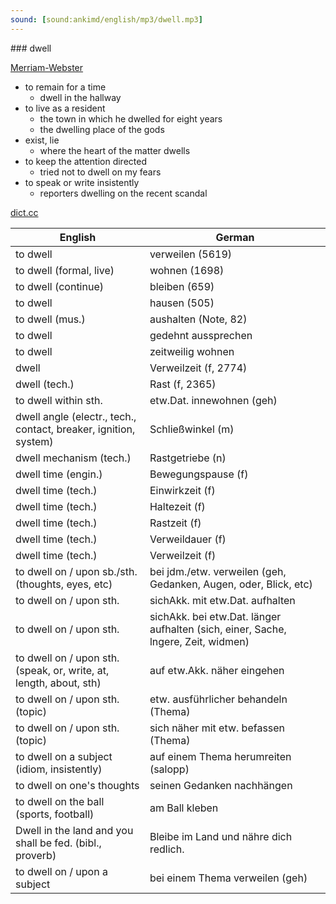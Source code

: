```yaml
---
sound: [sound:ankimd/english/mp3/dwell.mp3]
---
```


\### dwell

[Merriam-Webster](https://www.merriam-webster.com/dictionary/dwell)

- to remain for a time
    - dwell in the hallway
- to live as a resident
    - the town in which he dwelled for eight years
    - the dwelling place of the gods
- exist, lie
    - where the heart of the matter dwells
- to keep the attention directed
    - tried not to dwell on my fears
- to speak or write insistently
    - reporters dwelling on the recent scandal

[dict.cc](https://www.dict.cc/dwell)

| English        | German       |
| -------------- | ------------ |
| to dwell | verweilen (5619) |
| to dwell (formal, live) | wohnen (1698) |
| to dwell (continue) | bleiben (659) |
| to dwell | hausen (505) |
| to dwell (mus.) | aushalten (Note, 82) |
| to dwell | gedehnt aussprechen |
| to dwell | zeitweilig wohnen |
| dwell | Verweilzeit (f, 2774) |
| dwell (tech.) | Rast (f, 2365) |
| to dwell within sth. | etw.Dat. innewohnen (geh) |
| dwell angle (electr., tech., contact, breaker, ignition, system) | Schließwinkel (m) |
| dwell mechanism (tech.) | Rastgetriebe (n) |
| dwell time (engin.) | Bewegungspause (f) |
| dwell time (tech.) | Einwirkzeit (f) |
| dwell time (tech.) | Haltezeit (f) |
| dwell time (tech.) | Rastzeit (f) |
| dwell time (tech.) | Verweildauer (f) |
| dwell time (tech.) | Verweilzeit (f) |
| to dwell on / upon sb./sth. (thoughts, eyes, etc) | bei jdm./etw. verweilen (geh, Gedanken, Augen, oder, Blick, etc) |
| to dwell on / upon sth. | sichAkk. mit etw.Dat. aufhalten |
| to dwell on / upon sth. | sichAkk. bei etw.Dat. länger aufhalten (sich, einer, Sache, lngere, Zeit, widmen) |
| to dwell on / upon sth. (speak, or, write, at, length, about, sth) | auf etw.Akk. näher eingehen |
| to dwell on / upon sth. (topic) | etw. ausführlicher behandeln (Thema) |
| to dwell on / upon sth. (topic) | sich näher mit etw. befassen (Thema) |
| to dwell on a subject (idiom, insistently) | auf einem Thema herumreiten (salopp) |
| to dwell on one's thoughts | seinen Gedanken nachhängen |
| to dwell on the ball (sports, football) | am Ball kleben |
| Dwell in the land and you shall be fed. (bibl., proverb) | Bleibe im Land und nähre dich redlich. |
| to dwell on / upon a subject | bei einem Thema verweilen (geh) |

